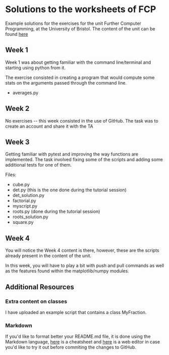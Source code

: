 
# Solutions to the worksheets of FCP
Example solutions for the exercises for the unit Further Computer Programming, at the University of Bristol. The content of the unit can be found [here](https://engmaths.github.io/emat10006/)

## Week 1
Week 1 was about getting familiar with the command line/terminal and starting using python from it.

The exercise consisted in creating a program that would compute some stats on the arguments passed through the command line.

- averages.py

## Week 2
No exercises -- this week consisted in the use of GitHub. The task was to create an account and share it with the TA

## Week 3
Getting familiar with pytest and improving the way functions are implemented. The task involved fixing some of the scripts and adding some additional tests for one of them.

Files:
- cube.py
- det.py (this is the one done during the tutorial session)
- det_solution.py
- factorial.py
- myscript.py
- roots.py (done during the tutorial session)
- roots_solution.py
- square.py

## Week 4
You will notice the Week 4 content is there, however, these are the scripts already present in the content of the unit.

In this week, you will have to play a bit with push and pull commands as well as the features found within the matplotlib/numpy modules.

## Additional Resources
### Extra content on classes
I have uploaded an example script that contains a class MyFraction. 

### Markdown
If you'd like to format better your README.md file, it is done using the Markdown language, [here](https://www.markdownguide.org/cheat-sheet/) is a cheatsheet and [here](https://stackedit.io/) is a web editor in case you'd like to try it out before commiting the changes to GitHub.